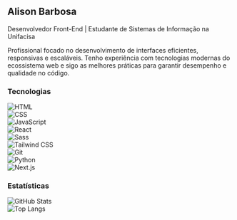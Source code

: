 ## Alison Barbosa  

Desenvolvedor Front-End | Estudante de Sistemas de Informação na Unifacisa  

Profissional focado no desenvolvimento de interfaces eficientes, responsivas e escaláveis. Tenho experiência com tecnologias modernas do ecossistema web e sigo as melhores práticas para garantir desempenho e qualidade no código.  

### Tecnologias  

![HTML](https://img.shields.io/badge/HTML5-000?style=for-the-badge&logo=html5)  
![CSS](https://img.shields.io/badge/CSS3-000?style=for-the-badge&logo=css3)  
![JavaScript](https://img.shields.io/badge/JavaScript-000?style=for-the-badge&logo=javascript)  
![React](https://img.shields.io/badge/React-000?style=for-the-badge&logo=react)  
![Sass](https://img.shields.io/badge/Sass-000?style=for-the-badge&logo=sass)  
![Tailwind CSS](https://img.shields.io/badge/Tailwind_CSS-000?style=for-the-badge&logo=tailwindcss)  
![Git](https://img.shields.io/badge/Git-000?style=for-the-badge&logo=git)  
![Python](https://img.shields.io/badge/Python-000?style=for-the-badge&logo=python)  
![Next.js](https://img.shields.io/badge/Next.js-000?style=for-the-badge&logo=next.js)  

### Estatísticas  

![GitHub Stats](https://github-readme-stats.vercel.app/api?username=alisonnbarbosaa&show_icons=true&theme=transparent&hide_border=true)  
![Top Langs](https://github-readme-stats.vercel.app/api/top-langs/?username=alisonnbarbosaa&layout=compact&theme=transparent&hide_border=true)